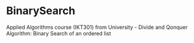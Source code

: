# BinarySearch
Applied Algorithms course (IKT301) from University - Divide and Qonquer Algorithm: Binary Search of an ordered list
